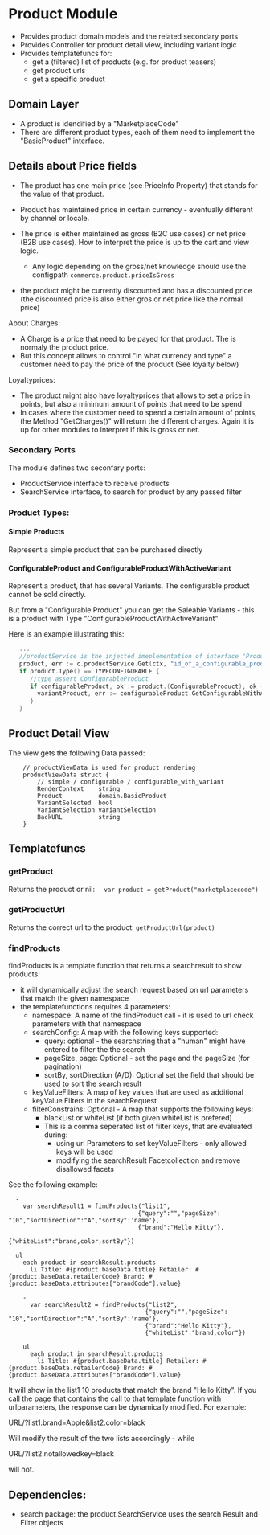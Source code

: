 # Product Module

* Provides product domain models and the related secondary ports
* Provides Controller for product detail view, including variant logic
* Provides templatefuncs for:
    * get a (filtered) list of products (e.g. for product teasers)
    * get product urls
    * get a specific product

## Domain Layer
* A product is idendified by a "MarketplaceCode"
* There are different product types, each of them need to implement the "BasicProduct" interface.

## Details about Price fields

* The product has one main price (see PriceInfo Property) that stands for the value of that product.
* Product has maintained price in certain currency - eventually different by channel or locale.
* The price is either maintained as gross (B2C use cases) or net price (B2B use cases). How to interpret the price is up to the cart and view logic. 
    * Any logic depending on the gross/net knowledge should use the configpath `commerce.product.priceIsGross`

* the product might be currently discounted and has a discounted price (the discounted price is also either gros or net price like the normal price)

About Charges:
* A Charge is a price that need to be payed for that product. The is normaly the product price.
* But this concept allows to control "in what currency and type" a customer need to pay the price of the product (See loyalty below)

Loyaltyprices:
* The product might also have loyaltyprices that allows to set a price in points, but also a minimum amount of points that need to be spend
* In cases where the customer need to spend a certain amount of points, the Method "GetCharges()" will return the different charges. Again it is up for other modules to interpret if this is gross or net.

### Secondary Ports
The module defines two seconfary ports:

* ProductService interface to receive products
* SearchService interface, to search for product by any passed filter

### Product Types:
#### Simple Products
Represent a simple product that can be purchased directly

#### ConfigurableProduct and ConfigurableProductWithActiveVariant
Represent a product, that has several Variants. The configurable product cannot be sold directly.

But from a "Configurable Product" you can get the Saleable Variants - this is a product with Type "ConfigurableProductWithActiveVariant"

Here is an example illustrating this:

```go
   ...
   //productService is the injected imeplementation of interface "ProductService"
   product, err := c.productService.Get(ctx, "id_of_a_configurable_product")
   if product.Type() == TYPECONFIGURABLE {
      //type assert ConfigurableProduct
      if configurableProduct, ok := product.(ConfigurableProduct); ok {
        variantProduct, err := configurableProduct.GetConfigurableWithActiveVariant("id_of_an_variant")
      }
   }


```

## Product Detail View

The view gets the following Data passed:

```
    // productViewData is used for product rendering
    productViewData struct {
        // simple / configurable / configurable_with_variant
        RenderContext    string
        Product          domain.BasicProduct
        VariantSelected  bool
        VariantSelection variantSelection
        BackURL          string
    }
``` 

## Templatefuncs

### getProduct

Returns the product or nil:
`- var product = getProduct("marketplacecode")`


### getProductUrl

Returns the correct url to the product:
`getProductUrl(product)`

### findProducts

findProducts is a template function that returns a searchresult to show products:
* it will dynamically adjust the search request based on url parameters that match the given namespace
* the templatefunctions requires 4 parameters:
    * namespace: A name of the findProduct call - it is used to url check parameters with that namespace
    * searchConfig: A map with the following keys supported:
        * query: optional - the searchstring that a "human" might have entered to filter the the search
        * pageSize, page: Optional - set the page and the pageSize (for pagination)
        * sortBy, sortDirection (A/D): Optional set the field that should be used to sort the search result
    * keyValueFilters: A map of key values that are used as additional keyValue Filters in the searchRequest
    * filterConstrains: Optional - A map that supports the following keys:
        * blackList or whiteList (if both given whiteList is prefered)
        * This is a comma seperated list of filter keys, that are evaluated during:
            * using url Parameters to set keyValueFilters - only allowed keys will be used
            * modifying the searchResult Facetcollection and remove disallowed facets

See the following example:
```
  - 
    var searchResult1 = findProducts("list1",
                                    {"query":"","pageSize": "10","sortDirection":"A","sortBy":'name'},
                                    {"brand":"Hello Kitty"},
                                    {"whiteList":"brand,color,sortBy"})

  ul
    each product in searchResult.products
      li Title: #{product.baseData.title} Retailer: #{product.baseData.retailerCode} Brand: #{product.baseData.attributes["brandCode"].value}
      
    - 
      var searchResult2 = findProducts("list2",
                                      {"query":"","pageSize": "10","sortDirection":"A","sortBy":'name'},
                                      {"brand":"Hello Kitty"},
                                      {"whiteList":"brand,color"})
  
    ul
      each product in searchResult.products
        li Title: #{product.baseData.title} Retailer: #{product.baseData.retailerCode} Brand: #{product.baseData.attributes["brandCode"].value}
```

It will show in the list1 10 products that match the brand "Hello Kitty".
If you call the page that contains the call to that template function with urlparameters, the response can be dynamically modified.
For example:

URL/?list1.brand=Apple&list2.color=black

Will modify the result of the two lists accordingly - while

URL/?list2.notallowedkey=black

will not.


## Dependencies:
* search package: the product.SearchService uses the search Result and Filter objects
